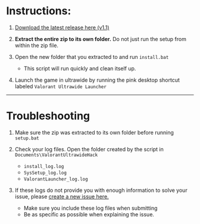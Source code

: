 # Instructions:

1. [Download the latest release here (v1.1)](https://github.com/crocokyle/Valorant-Ultrawide-Fix/releases)

2. **Extract the entire zip to its own folder.** Do not just run the setup from within the zip file. 

3. Open the new folder that you extracted to and run `install.bat`
    - This script will run quickly and clean itself up. 
    
4. Launch the game in ultrawide by running the pink desktop shortcut labeled `Valorant Ultrawide Launcher`


<hr />


# Troubleshooting

1. Make sure the zip was extracted to its own folder before running `setup.bat`

2. Check your log files. Open the folder created by the script in `Documents\ValorantUltrawideHack`
    - `install_log.log`
    - `SysSetup_log.log`
    - `ValorantLauncher_log.log`
    
3. If these logs do not provide you with enough information to solve your issue, please [create a new issue here.](https://github.com/crocokyle/Valorant-Ultrawide-Fix/issues)
    - Make sure you include these log files when submitting
    - Be as specific as possible when explaining the issue. 
